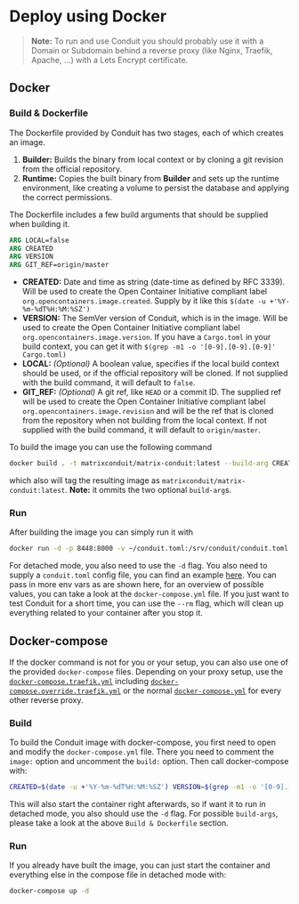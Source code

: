 # Deploy using Docker

> **Note:** To run and use Conduit you should probably use it with a Domain or Subdomain behind a reverse proxy (like Nginx, Traefik, Apache, ...) with a Lets Encrypt certificate.


## Docker

### Build & Dockerfile

The Dockerfile provided by Conduit has two stages, each of which creates an image.
1. **Builder:** Builds the binary from local context or by cloning a git revision from the official repository.
2. **Runtime:** Copies the built binary from **Builder** and sets up the runtime environment, like creating a volume to persist the database and applying the correct permissions.

The Dockerfile includes a few build arguments that should be supplied when building it.

``` Dockerfile
ARG LOCAL=false
ARG CREATED
ARG VERSION
ARG GIT_REF=origin/master
```

- **CREATED:** Date and time as string (date-time as defined by RFC 3339). Will be used to create the Open Container Initiative compliant label `org.opencontainers.image.created`. Supply by it like this `$(date -u +'%Y-%m-%dT%H:%M:%SZ')`
- **VERSION:** The SemVer version of Conduit, which is in the image. Will be used to create the Open Container Initiative compliant label `org.opencontainers.image.version`. If you have a `Cargo.toml` in your build context, you can get it with `$(grep -m1 -o '[0-9].[0-9].[0-9]' Cargo.toml)`
- **LOCAL:** *(Optional)* A boolean value, specifies if the local build context should be used, or if the official repository will be cloned. If not supplied with the build command, it will default to `false`.
- **GIT_REF:** *(Optional)* A git ref, like `HEAD` or a commit ID. The supplied ref will be used to create the Open Container Initiative compliant label `org.opencontainers.image.revision` and will be the ref that is cloned from the repository when not building from the local context. If not supplied with the build command, it will default to `origin/master`.

To build the image you can use the following command

``` bash
docker build . -t matrixconduit/matrix-conduit:latest --build-arg CREATED=$(date -u +'%Y-%m-%dT%H:%M:%SZ') --build-arg VERSION=$(grep -m1 -o '[0-9].[0-9].[0-9]' Cargo.toml)
```

which also will tag the resulting image as `matrixconduit/matrix-conduit:latest`.
**Note:** it ommits the two optional `build-arg`s.


### Run

After building the image you can simply run it with

``` bash
docker run -d -p 8448:8000 -v ~/conduit.toml:/srv/conduit/conduit.toml -v db:/srv/conduit/.local/share/conduit matrixconduit/matrix-conduit:latest
```

For detached mode, you also need to use the `-d` flag. You also need to supply a `conduit.toml` config file, you can find an example [here](../conduit-example.toml).
You can pass in more env vars as are shown here, for an overview of possible values, you can take a look at the `docker-compose.yml` file.
If you just want to test Conduit for a short time, you can use the `--rm` flag, which will clean up everything related to your container after you stop it.


## Docker-compose

If the docker command is not for you or your setup, you can also use one of the provided `docker-compose` files. Depending on your proxy setup, use the [`docker-compose.traefik.yml`](docker-compose.traefik.yml) including [`docker-compose.override.traefik.yml`](docker-compose.override.traefik.yml) or the normal [`docker-compose.yml`](../docker-compose.yml) for every other reverse proxy.


### Build

To build the Conduit image with docker-compose, you first need to open and modify the `docker-compose.yml` file. There you need to comment the `image:` option and uncomment the `build:` option. Then call docker-compose with:

``` bash
CREATED=$(date -u +'%Y-%m-%dT%H:%M:%SZ') VERSION=$(grep -m1 -o '[0-9].[0-9].[0-9]' Cargo.toml) docker-compose up
```

This will also start the container right afterwards, so if want it to run in detached mode, you also should use the `-d` flag. For possible `build-args`, please take a look at the above `Build & Dockerfile` section.


### Run

If you already have built the image, you can just start the container and everything else in the compose file in detached mode with:

``` bash
docker-compose up -d
```

